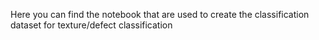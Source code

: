 Here you can find the notebook that are used to create the classification dataset for texture/defect classification
